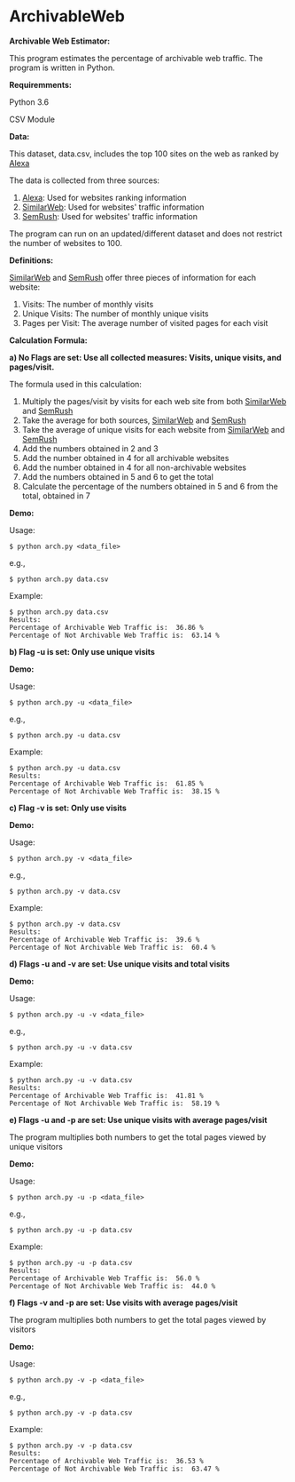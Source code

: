 # ArchivableWeb

**Archivable Web Estimator:**

This program estimates the percentage of archivable web traffic. The program is written in Python.

**Requiremments:**

Python 3.6

CSV Module

**Data:**

This dataset, data.csv, includes the top 100 sites on the web as ranked by [Alexa](https://www.alexa.com/)

The data is collected from three sources:
1. [Alexa](https://www.alexa.com/): Used for websites ranking information
2. [SimilarWeb](https://www.similarweb.com/): Used for websites' traffic information
3. [SemRush](https://www.semrush.com/): Used for websites' traffic information

The program can run on an updated/different dataset and does not restrict the number of websites to 100.

**Definitions:**

[SimilarWeb](https://www.similarweb.com/) and [SemRush](https://www.semrush.com/) offer three pieces of information for each website:

1. Visits: The number of monthly visits
2. Unique Visits: The number of monthly unique visits
3. Pages per Visit: The average number of visited pages for each visit

**Calculation Formula:**

**a) No Flags are set: Use all collected measures: Visits, unique visits, and pages/visit.**

The formula used in this calculation:

1. Multiply the pages/visit by visits for each web site from both [SimilarWeb](https://www.similarweb.com/) and [SemRush](https://www.semrush.com/)
2. Take the average for both sources, [SimilarWeb](https://www.similarweb.com/) and [SemRush](https://www.semrush.com/)
3. Take the average of unique visits for each website from [SimilarWeb](https://www.similarweb.com/) and [SemRush](https://www.semrush.com/)
4. Add the numbers obtained in 2 and 3
5. Add the number obtained in 4 for all archivable websites
6. Add the number obtained in 4 for all non-archivable websites
7. Add the numbers obtained in 5 and 6 to get the total
8. Calculate the percentage of the numbers obtained in 5 and 6 from the total, obtained in 7

**Demo:**

Usage:

```
$ python arch.py <data_file>
```
e.g.,

```
$ python arch.py data.csv
```
Example:

```
$ python arch.py data.csv
Results:
Percentage of Archivable Web Traffic is:  36.86 %
Percentage of Not Archivable Web Traffic is:  63.14 %

```

**b) Flag -u is set: Only use unique visits**

**Demo:**

Usage:

```
$ python arch.py -u <data_file>
```
e.g.,

```
$ python arch.py -u data.csv
```
Example:

```
$ python arch.py -u data.csv
Results:
Percentage of Archivable Web Traffic is:  61.85 %
Percentage of Not Archivable Web Traffic is:  38.15 %

```

**c) Flag -v is set: Only use visits**

**Demo:**

Usage:

```
$ python arch.py -v <data_file>
```
e.g.,

```
$ python arch.py -v data.csv
```
Example:

```
$ python arch.py -v data.csv
Results:
Percentage of Archivable Web Traffic is:  39.6 %
Percentage of Not Archivable Web Traffic is:  60.4 %

```
**d) Flags -u and -v are set: Use unique visits and total visits**

**Demo:**

Usage:

```
$ python arch.py -u -v <data_file>
```
e.g.,

```
$ python arch.py -u -v data.csv
```
Example:

```
$ python arch.py -u -v data.csv
Results:
Percentage of Archivable Web Traffic is:  41.81 %
Percentage of Not Archivable Web Traffic is:  58.19 %

```
**e) Flags -u and -p are set: Use unique visits with average pages/visit**

The program multiplies both numbers to get the total pages viewed by unique visitors

**Demo:**

Usage:

```
$ python arch.py -u -p <data_file>
```
e.g.,

```
$ python arch.py -u -p data.csv
```
Example:

```
$ python arch.py -u -p data.csv
Results:
Percentage of Archivable Web Traffic is:  56.0 %
Percentage of Not Archivable Web Traffic is:  44.0 %

```
**f) Flags -v and -p are set: Use visits with average pages/visit**

The program multiplies both numbers to get the total pages viewed by visitors

**Demo:**

Usage:

```
$ python arch.py -v -p <data_file>
```
e.g.,

```
$ python arch.py -v -p data.csv
```
Example:

```
$ python arch.py -v -p data.csv
Results:
Percentage of Archivable Web Traffic is:  36.53 %
Percentage of Not Archivable Web Traffic is:  63.47 %

```


